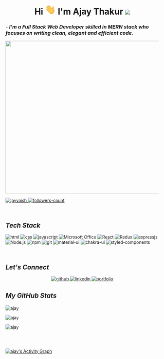 <!----------------------------------- Heading Section ------------------------------------>
<h1 align="center">
    Hi
    <img src="https://raw.githubusercontent.com/ABSphreak/ABSphreak/master/gifs/Hi.gif" width="35">
    I'm Ajay Thakur
    <img src="https://camo.githubusercontent.com/d3359cb00ab0b5ed8f2e1fe3fceb4fbaf3b614340f8c0db99c17b9f50b351770/68747470733a2f2f656d6f6a69732e736c61636b6d6f6a69732e636f6d2f656d6f6a69732f696d616765732f313533313834393433302f343234362f626c6f622d73756e676c61737365732e6769663f31353331383439343330" width="35">
</h1>




<!----------------------------------- About Section ------------------------------------>

<h3>
    <i>- I'm a Full Stack Web Developer skilled in MERN stack who focuses on writing clean, elegant and efficient code.</i>
</h3>

<img src="https://i.pinimg.com/originals/27/b7/71/27b7711430a9afb1d4826a2b5c33e262.gif" height="500px"  width="900px" align="center" >

<br>




<!----------------------------------- Profile View Section ------------------------------------>

<p align="left">
    <a href="https://github.com/jayvaish">
        <img src="https://komarev.com/ghpvc/?username=hemant069&label=Profile%20views&color=0e75b6&style=flat" alt="jayvaish" />
    </a>
    <a href="https://github.com/jayvaish?tab=followers">
        <img src="https://img.shields.io/github/followers/hemant069?label=Followers&style=social" alt="followers-count">
    </a>
    
</p>

<br>



<!----------------------------------- Tech Stack Section ------------------------------------>

<h2><i>Tech Stack</i></h2>

<p>
    <img src="https://img.shields.io/badge/HTML5-E34F26?style=for-the-badge&logo=html5&logoColor=white" alt="html" />
    <img src="https://img.shields.io/badge/CSS3-1572B6?style=for-the-badge&logo=css3&logoColor=white" alt="css" />
    <img src="https://img.shields.io/badge/Bootstrap-563D7C?style=for-the-badge&logo=bootstrap&logoColor=white" alt="javascript" />
    <img src="https://img.shields.io/badge/Tailwind_CSS-38B2AC?style=for-the-badge&logo=tailwind-css&logoColor=white" alt="Microsoft Office" />
    <img src="https://img.shields.io/badge/JavaScript-323330?style=for-the-badge&logo=javascript&logoColor=F7DF1E" alt="React" />
    <img src="https://img.shields.io/badge/Node.js-339933?style=for-the-badge&logo=nodedotjs&logoColor=white" alt="Redux" />
    <img src="https://img.shields.io/badge/Express.js-000000?style=for-the-badge&logo=express&logoColor=white" alt="expressjs" />
    <img src="https://img.shields.io/badge/MongoDB-4EA94B?style=for-the-badge&logo=mongodb&logoColor=white" alt="Node.js" />
    <img src="https://img.shields.io/badge/npm-CB3837?style=for-the-badge&logo=npm&logoColor=white" alt="npm" />
    <img src="https://img.shields.io/badge/Git-f44d27?style=for-the-badge&logo=git&logoColor=white" alt="git" />
    <img src="https://img.shields.io/badge/Material%20UI-007FFF?style=for-the-badge&logo=mui&logoColor=white" alt="material-ui" />
    <img src="https://img.shields.io/badge/Chakra%20UI-3bc7bd?style=for-the-badge&logo=chakraui&logoColor=white" alt="chakra-ui" />
    <img src="https://img.shields.io/badge/styled--components-DB7093?style=for-the-badge&logo=styled-components&logoColor=white" alt="styled-components" />
</p>
<br>



<!----------------------------------- Project Section ------------------------------------>





<!----------------------------------- Social Media Links Section ------------------------------------>

<h2><i>Let's Connect</i></h2>


<div align="center">
<a href="https://github.com/jayvaish" target="_blank">
<img src=https://img.shields.io/badge/github-%2324292e.svg?&style=for-the-badge&logo=github&logoColor=white alt=github style="margin-bottom: 5px;" />
</a>
<a href="https://www.linkedin.com/in/ajaysingh-thakur-b05b0022b/" target="_blank">
<img src=https://img.shields.io/badge/linkedin-%231E77B5.svg?&style=for-the-badge&logo=linkedin&logoColor=white alt=linkedin style="margin-bottom: 5px;" />
</a>
<a href="https://www.linkedin.com/in/ajaysingh-thakur-b05b0022b/" target="_blank">
<img src= https://www.bing.com/th?id=OIP.kPhEz79oc1MCC4KGyDHiFgHaHa&w=250&h=250&c=8&rs=1&qlt=90&o=6&dpr=1.3&pid=3.1&rm=2 alt=portfolio style="margin-bottom: 5px;" />
</a>
    
   



</div> 



<!----------------------------------- GitHub Stats Section ------------------------------------>

<h2><i>My GitHub Stats</i></h2>

<p>
    <img align="center" src="https://github-readme-stats.vercel.app/api?username=jayvaish&show_icons=true&include_all_commits=true&count_private=true&hide=issues,contribs&border_radius=0&locale=en&theme=dark" alt="ajay" height="139" />


</p>

<p><img  height="139" src="https://github-readme-stats.vercel.app/api/top-langs?username=jayvaish&show_icons=true&locale=en&layout=compact" alt="ajay" /></p> 

<p><img height="139" src="https://github-readme-streak-stats.herokuapp.com/?user=jayvaish&" alt="ajay" /></p> <br>

<br>


<a href="https://github.com/jayvaish/github-readme-activity-graph"><img alt="ajay's Activity Graph" src="https://activity-graph.herokuapp.com/graph?username=jayvaish&bg_color=0D1117&color=5BCDEC&line=5BCDEC&point=FFFFFF&hide_border=true" /></a>

<br>




<!----------------------------------- Top Repository Section ------------------------------------>

